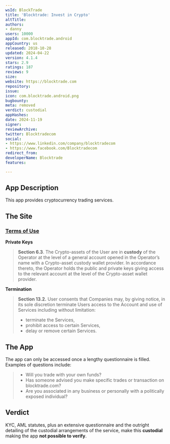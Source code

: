 ```yaml
---
wsId: BlockTrade
title: 'Blocktrade: Invest in Crypto'
altTitle: 
authors:
- danny
users: 10000
appId: com.blocktrade.android
appCountry: us
released: 2018-10-28
updated: 2024-04-22
version: 4.1.4
stars: 2.9
ratings: 187
reviews: 9
size: 
website: https://blocktrade.com
repository: 
issue: 
icon: com.blocktrade.android.png
bugbounty: 
meta: removed
verdict: custodial
appHashes: 
date: 2024-11-19
signer: 
reviewArchive: 
twitter: Blocktradecom
social:
- https://www.linkedin.com/company/blocktradecom
- https://www.facebook.com/Blocktradecom
redirect_from: 
developerName: Blocktrade
features: 

---
```


## App Description

This app provides cryptocurrency trading services.

## The Site

### [Terms of Use](https://blocktrade.com/legal/terms-of-use/)

**Private Keys**

> **Section 6.3**. The Crypto-assets of the User are in **custody** of the Operator at the level of a general account opened in the Operator’s name with a Crypto-asset custody wallet provider. In accordance thereto, the Operator holds the public and private keys giving access to the relevant account at the level of the Crypto-asset wallet provider.

**Termination**

> **Section 13.2.** User consents that Companies may, by giving notice, in its sole discretion terminate Users access to the Account and use of Services including without limitation:
>
> - terminate the Services,
> - prohibit access to certain Services,
> - delay or remove certain Services.

## The App

The app can only be accessed once a lengthy questionnaire is filled. Examples of questions include: 

> - Will you trade with your own funds?
> - Has someone advised you make specific trades or transaction on blocktrade.com?
> - Are you associated in any business or personally with a politically exposed individual?

## Verdict

KYC, AML statutes, plus an extensive questionnaire and the outright detailing of the custodial arrangements of the service, make this **custodial** making the app **not possible to verify**.

